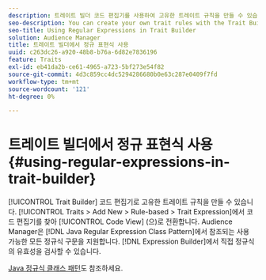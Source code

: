 ```yaml
---
description: 트레이트 빌더 코드 편집기를 사용하여 고유한 트레이트 규칙을 만들 수 있습니다. 트레이트 > 새로 추가 > 규칙 기반 > 트레이트 표현식에서 코드 편집기를 찾아 코드 보기로 전환합니다. Audience Manager은 Java 정규 표현식 클래스 패턴에서 참조되는 사용 가능한 모든 정규 표현식 구문을 지원합니다. 표현식 빌더에서 직접 정규 표현식의 유효성을 검사할 수 있습니다.
seo-description: You can create your own trait rules with the Trait Builder code editor. Find the code editor in Traits > Add New > Rule-based > Trait Expression and switch to Code View. Audience Manager supports all the available regular expression constructs referenced in the Java Regular Expression Class Pattern. You can validate any of the regular expressions directly in the Expression Builder.
seo-title: Using Regular Expressions in Trait Builder
solution: Audience Manager
title: 트레이트 빌더에서 정규 표현식 사용
uuid: c263dc26-a920-48b8-b76a-6d82e7836196
feature: Traits
exl-id: eb41da2b-ce61-4965-a723-5bf273e54f82
source-git-commit: 4d3c859cc4dc5294286680b0e63c287e0409f7fd
workflow-type: tm+mt
source-wordcount: '121'
ht-degree: 0%

---
```


# 트레이트 빌더에서 정규 표현식 사용 {#using-regular-expressions-in-trait-builder}

[!UICONTROL Trait Builder] 코드 편집기로 고유한 트레이트 규칙을 만들 수 있습니다. [!UICONTROL Traits > Add New > Rule-based > Trait Expression]에서 코드 편집기를 찾아 [!UICONTROL Code View] (으)로 전환합니다. Audience Manager은 [!DNL Java Regular Expression Class Pattern]에서 참조되는 사용 가능한 모든 정규식 구문을 지원합니다. [!DNL Expression Builder]에서 직접 정규식의 유효성을 검사할 수 있습니다.

[Java 정규식 클래스 패턴](https://docs.oracle.com/javase/7/docs/api/java/util/regex/Pattern.html)도 참조하세요.
